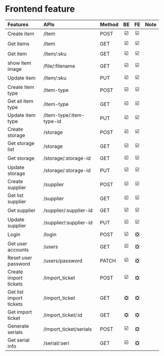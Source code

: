 # Frontend feature


| Features                | APIs                     | Method |              BE               |              FE               | Note |
| :---------------------- | :----------------------- | ------ | :---------------------------: | :---------------------------: | :--: |
| Create item             | /item                    | POST   |    :ballot_box_with_check:    |    :ballot_box_with_check:    |      |
| Get items               | /item                    | GET    |    :ballot_box_with_check:    |    :ballot_box_with_check:    |      |
| Get item                | /item/:sku               | GET    |    :ballot_box_with_check:    |    :ballot_box_with_check:    |      |
| show item image         | /file/:filename          | GET    |    :ballot_box_with_check:    |    :ballot_box_with_check:    |      |
| Update item             | /item/:sku               | PUT    |    :ballot_box_with_check:    |    :ballot_box_with_check:    |      |
| Create item type        | /item-type               | POST   |    :ballot_box_with_check:    |    :ballot_box_with_check:    |      |
| Get all item type       | /item-type               | GET    |    :ballot_box_with_check:    |    :ballot_box_with_check:    |      |
| Update item type        | /item-type/:item-type-id | PUT    |    :ballot_box_with_check:    |    :ballot_box_with_check:    |      |
| Create storage          | /storage                 | POST   |    :ballot_box_with_check:    |    :ballot_box_with_check:    |      |
| Get storage list        | /storage                 | GET    |    :ballot_box_with_check:    |    :ballot_box_with_check:    |      |
| Get storage             | /storage/:storage-id     | GET    |    :ballot_box_with_check:    |    :ballot_box_with_check:    |      |
| Update storage          | /storage/:storage-id     | PUT    |    :ballot_box_with_check:    |    :ballot_box_with_check:    |      |
| Create supplier         | /supplier                | POST   |    :ballot_box_with_check:    |    :ballot_box_with_check:    |      |
| Get list supplier       | /supplier                | GET    |    :ballot_box_with_check:    |    :ballot_box_with_check:    |      |
| Get supplier            | /supplier/:supplier-id   | GET    |    :ballot_box_with_check:    |    :ballot_box_with_check:    |      |
| Update supplier         | /supplier/:supplier-id   | PUT    |    :ballot_box_with_check:    |    :ballot_box_with_check:    |      |
| Login                   | /login                   | POST   |    :ballot_box_with_check:    | :negative_squared_cross_mark: |      |
| Get user accounts       | /users                   | GET    |    :ballot_box_with_check:    | :negative_squared_cross_mark: |      |
| Reset user password     | /users/password          | PATCH  |    :ballot_box_with_check:    | :negative_squared_cross_mark: |      |
| Create import tickets   | /import_ticket           | POST   |    :ballot_box_with_check:    | :negative_squared_cross_mark: |      |
| Get list import tickets | /import_ticket           | GET    | :negative_squared_cross_mark: | :negative_squared_cross_mark: |      |
| Get import ticket       | /import_ticket/:id       | GET    | :negative_squared_cross_mark: | :negative_squared_cross_mark: |      |
| Generate serials        | /import_ticket/serials   | POST   |    :ballot_box_with_check:    | :negative_squared_cross_mark: |      |
| Get serial info         | /serial/:seri            | GET    |    :ballot_box_with_check:    | :negative_squared_cross_mark: |      |
